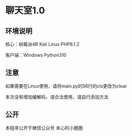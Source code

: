 # 聊天室1.0

## 环境说明

核心：树莓派4B Kali Linux PHP8.1.2

客户端：Windows Python310

## 注意

如果需要在Linux使用，请将main.py的56行的cls更改为clear

本次没有增加编解码，请合法使用，请自行添加方法

## 公开

本程序公开于微信公众号 末心的小圈圈